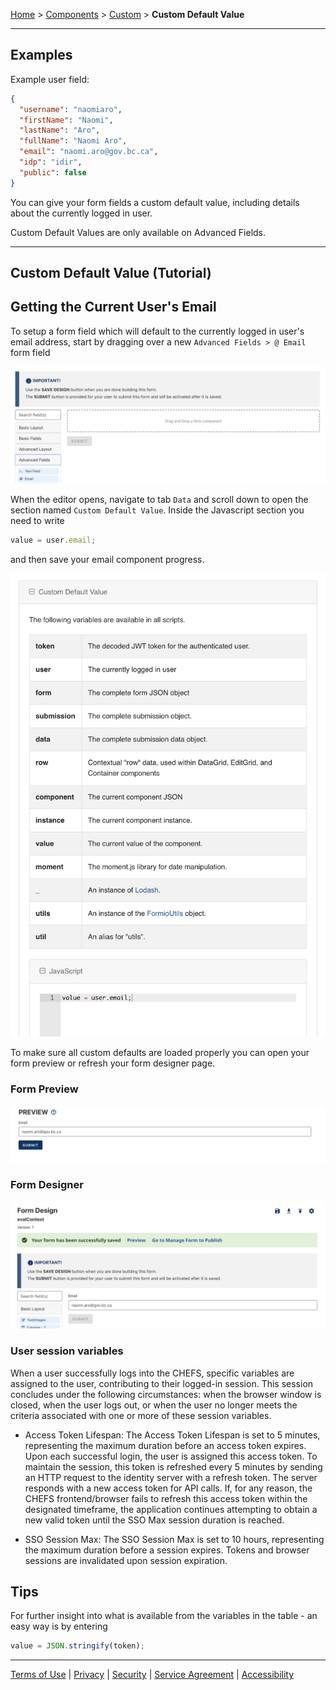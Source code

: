 [Home](index) > [Components](Components) > [Custom](Custom) > **Custom Default Value**
***

## Examples

Example user field:
```json
{
  "username": "naomiaro",
  "firstName": "Naomi",
  "lastName": "Aro",
  "fullName": "Naomi Aro",
  "email": "naomi.aro@gov.bc.ca",
  "idp": "idir",
  "public": false
}
```

You can give your form fields a custom default value, including details about the currently logged in user. 

Custom Default Values are only available on Advanced Fields.
***

## Custom Default Value (Tutorial)
<!-- 
On this page:
* [Getting the Current User's Email](#Getting-the-Current-User's-Email)
* [Tips](#Tips) -->

## Getting the Current User's Email
<!-- **[Back to top](#top)** -->

To setup a form field which will default to the currently logged in user's email address, start by dragging over a new `Advanced Fields > @ Email` form field

![](images/custom_default_email_field.png)

When the editor opens, navigate to tab `Data` and scroll down to open the section named `Custom Default Value`. Inside the Javascript section you need to write
```javascript
value = user.email;
```
and then save your email component progress.

![](images/custom_default_javascript.png)

To make sure all custom defaults are loaded properly you can open your form preview or refresh your form designer page.

### Form Preview
![](images/custom_default_form_design.png)

### Form Designer
![](images/custom_default_form_preview.png)

### User session variables
When a user successfully logs into the CHEFS, specific variables are assigned to the user, contributing to their logged-in session. This session concludes under the following circumstances: when the browser window is closed, when the user logs out, or when the user no longer meets the criteria associated with one or more of these session variables.

* Access Token Lifespan: The Access Token Lifespan is set to 5 minutes, representing the maximum duration before an access token expires. Upon each successful login, the user is assigned this access token. To maintain the session, this token is refreshed every 5 minutes by sending an HTTP request to the identity server with a refresh token. The server responds with a new access token for API calls. If, for any reason, the CHEFS frontend/browser fails to refresh this access token within the designated timeframe, the application continues attempting to obtain a new valid token until the SSO Max session duration is reached.

* SSO Session Max: The SSO Session Max is set to 10 hours, representing the maximum duration before a session expires. Tokens and browser sessions are invalidated upon session expiration.

## Tips
<!-- **[Back to top](#top)** -->

For further insight into what is available from the variables in the table - an easy way is by entering

```javascript
value = JSON.stringify(token);
```

***
[Terms of Use](Terms-of-Use) | [Privacy](Privacy) | [Security](Security) | [Service Agreement](Service-Agreement) | [Accessibility](Accessibility)
